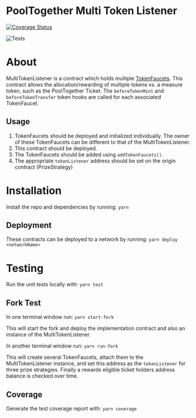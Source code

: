 # PoolTogether Multi Token Listener

[![Coverage Status](https://coveralls.io/repos/github/pooltogether/multi-token-listener/badge.svg?branch=master)](https://coveralls.io/github/pooltogether/multi-token-listener?branch=master)

![Tests](https://github.com/pooltogether/multi-token-listener/actions/workflows/main.yml/badge.svg)

# About
MultiTokenListener is a contract which holds multiple [TokenFaucets](https://github.com/pooltogether/pooltogether-pool-contracts/blob/master/contracts/token-faucet/TokenFaucet.sol). This contract allows the allocation/rewarding of multiple tokens vs. a measure token, such as the PoolTogether Ticket. The `beforeTokenMint` and `beforeTokenTransfer` token hooks are called for each associated TokenFaucet. 

## Usage
1. TokenFaucets should be deployed and initialized individually. The owner of these TokenFaucets can be different to that of the MultiTokenListener.
1. This contract should be deployed.
1. The TokenFaucets should be added using `addTokenFaucets()`.
1. The appropriate `tokenListener` address should be set on the origin contract (PrizeStrategy)

# Installation
Install the repo and dependencies by running:
`yarn`

## Deployment
These contracts can be deployed to a network by running:
`yarn deploy <networkName>`

# Testing
Run the unit tests locally with:
`yarn test`

## Fork Test
In one terminal window run:
`yarn start-fork`

This will start the fork and deploy the implementation contract and also an instance of the MultiTokenListener.

In another terminal window run:
`yarn run-fork`

This will create several TokenFaucets, attach them to the MultiTokenListener instance, and set this address as the `tokenListener` for three prize strategies. Finally a rewards eligible ticket holders address balance is checked over time.   


## Coverage
Generate the test coverage report with:
`yarn coverage`